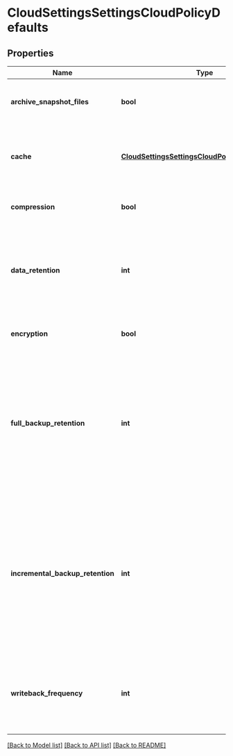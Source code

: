# CloudSettingsSettingsCloudPolicyDefaults

## Properties
Name | Type | Description | Notes
------------ | ------------- | ------------- | -------------
**archive_snapshot_files** | **bool** | Specifies if files with snapshots should be archived. | [optional] 
**cache** | [**CloudSettingsSettingsCloudPolicyDefaultsCache**](CloudSettingsSettingsCloudPolicyDefaultsCache.md) | Specifies default cloudpool cache settings for new filepool policies. | [optional] 
**compression** | **bool** | Specifies if files should be compressed. | [optional] 
**data_retention** | **int** | Specifies the minimum amount of time archived data will be retained in the cloud after deletion. | [optional] 
**encryption** | **bool** | Specifies if files should be encrypted. | [optional] 
**full_backup_retention** | **int** | (Used with NDMP backups only.  Not applicable to SyncIQ.)  The minimum amount of time cloud files will be retained after the creation of a full NDMP backup. | [optional] 
**incremental_backup_retention** | **int** | (Used with SyncIQ and NDMP backups.)  The minimum amount of time cloud files will be retained after the creation of a SyncIQ backup or an incremental NDMP backup. | [optional] 
**writeback_frequency** | **int** | The minimum amount of time to wait before updating cloud data with local changes. | [optional] 

[[Back to Model list]](../README.md#documentation-for-models) [[Back to API list]](../README.md#documentation-for-api-endpoints) [[Back to README]](../README.md)


